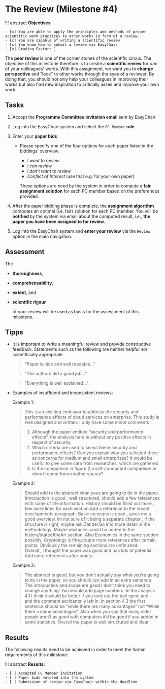 # The Review (Milestone #4)

<!-- !!! question
    This milstone will be graded with factor: **1** -->

!!! abstract
    **Objectives**

    - [x] You are able to apply the principles and methods of proper scientific work practices to other works in form of a review.
    - [x] You are capable of writing a scientific review
    - [x] You know how to submit a review via EasyChair 
    - [x] Grading Factor: 1


The **peer review** is one of the corner stones of the scientific circus. The objective of this milestone therefore is to create a **scientific review** for _one_ of your colleagues' works. With this assignment, we want you to **change perspective** and "look" to other works through the eyes of a reviewer. By doing that, you should not only help your colleagues in improving their works but also find new inspiration to critically asses and improve your own work.


## Tasks

1. Accept the **Programme Committee invitation email** sent by EasyChair
      
2. Log into the EasyChair system and select the `PC Member` **role**

3. Enter your **paper bids** 

    - Please specify one of the four options for _each_ paper listed in the biddings' overview:
        - *I want to review*
        - *I can review*
        - *I don‘t want to review*
        - *Conflict of Interest* (use that e.g. for your own paper)
      
      These options are need by the system in order to compute a **fair assignment solution** for each PC member based on the preferences provided.

4. After the paper bidding phase is complete, the **assignment algorithm** computes an optimal (i.e. fair) solution for each PC member. You will be **notified** by the system via email about the computed result, i.e., **the paper you have been assigned to for review**. 

5. Log into the EasyChair system and **enter your review** via the `Review` option in the main navigation. 


## Assessment

The 

- **thoroughness**, 
- **comprehensability**, 
- **extent**, and 
- **scientific rigour** 
  
  of your review will be used as basis for the assessment of this milestone. 


## Tipps 

- It is important to write a meaningful review and provide constructive feedback.
  Statements such as the following are neither helpful nor scientifically appropriate

    > "Paper is nice and well readable..."

    > "The authors did a good job..."

    > "Everything is well explained..."
  
- Examples of insufficent and inconsistent reviews:

    Example 1:
    > This is an exciting endeavor to address the security and performance effects of cloud services on enterprise. This study is well designed and written. I only have some minor comments

    > 1. Although the paper entitled “security and performance effects”, the analysis here is without any positive effects  in respect of security. 
    > 2. Which criteria are used to select these security and performance effects? Can you explain why you selected these as concerns for medium and small enterprises? It would be useful to give some data from researches, which are gathered.
    > 3.  Is the comparison in figure 2 a self-conducted comparison or does it come from another source?

    Example 2:
    > Should add to the abstract what yous are going to do in the paper. Introduction is good , well structured, should add a few references with some of the information. History should be filled out more , few more lines for each section.Add a reference to the recent developments paragraph. Basic concepts is good , gives me a good overview, im not sure of it being a separate chapter , if the structure is right, maybe ask Zander.Go into more detail in the methodology. Maybe obstacles could be added to the history/stateoftheArt section. Also Economics in the same section possibly. Cryptology is fine,couple more references after certain points. Obviously the remaining sections are unfinished.  
    Overall , i thought the paper was good and has lots of potential. Add more references after points.

    Example 3:
    > The abstract is good, but you don’t actually say what you’re going to do in the paper, so you should just add in an extra sentence.  The introduction and scope are good I don’t think you need to change anything. You should add page numbers. In the analysis 4.1 I think it would be better if you took out the tool name and – and the comment accidentally left in. In section 4.3 the first sentence should be “while there are many advantages” not “While there a many advantages”. Also when you say that many older people aren’t as good with computers it’d be good if you added in some statistics. Overall the paper is well structured and clear.

## Results

The following results need to be achieved in order to meet the formal requirements of this milestone:

!!! abstract
    __Results:__

    - [ ] Accepted PC Member invitation
    - [ ] Paper bids entered into the system
    - [ ] Submission of review via EasyChair within the deadline 

